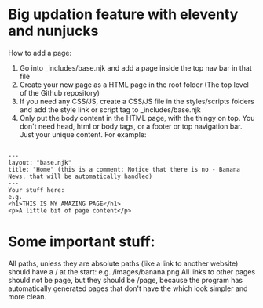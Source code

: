 # Big updation feature with eleventy and nunjucks
How to add a page:
1. Go into _includes/base.njk and add a page inside the top nav bar in that file
2. Create your new page as a HTML page in the root folder (The top level of the Github repository)
3. If you need any CSS/JS, create a CSS/JS file in the styles/scripts folders and add the style link or script tag to _includes/base.njk
4. Only put the body content in the HTML page, with the thingy on top. You don't need head, html or body tags, or a footer or top navigation bar. Just your unique content. For example:
<code>
---
layout: "base.njk"
title: "Home" (this is a comment: Notice that there is no - Banana News, that will be automatically handled)
---
Your stuff here:
e.g. 
&lt;h1&gt;THIS IS MY AMAZING PAGE&lt;/h1&gt;
&lt;p&gt;A little bit of page content&lt;/p&gt;
</code>

# Some important stuff:
All paths, unless they are absolute paths (like a link to another website) should have a / at the start: e.g. /images/banana.png
All links to other pages should not be page, but they should be /page, because the program has automatically generated pages that don't have the  which look simpler and more clean.
